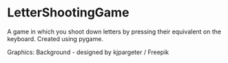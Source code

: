 # LetterShootingGame
A game in which you shoot down letters by pressing their equivalent on the keyboard. Created using pygame.


Graphics:
Background - designed by kjpargeter / Freepik
